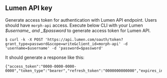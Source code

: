 ## Lumen API key

Generate access token for authentication with Lumen API endpoint. Users should have `morph-api` access. Execute below CLI with your Lumen _$username_ and _$password_ to generate access token for Lumen API.

```shell
$ curl -k -X POST 'https://api.lumen.com/oauth/token?grant_type=password&scope=write&client_id=morph-api' -d 'username=$username' -d 'password=$password'
```

It should generate a response like this:
```shell
{"access_token":"0000-0000-0000-0000","token_type":"bearer","refresh_token":"0000000000000","expires_in":000000000,"scope":"write"}
```
